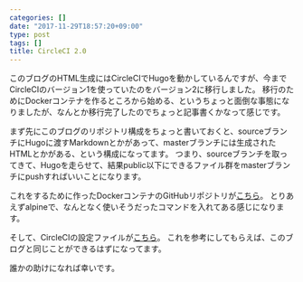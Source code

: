 ```yaml
---
categories: []
date: "2017-11-29T18:57:20+09:00"
type: post
tags: []
title: CircleCI 2.0
---
```


このブログのHTML生成にはCircleCIでHugoを動かしているんですが、今までCircleCIのバージョン1を使っていたのをバージョン2に移行しました。
移行のためにDockerコンテナを作るところから始める、というちょっと面倒な事態になりましたが、なんとか移行完了したのでちょっと記事書くかなって感じです。

まず先にこのブログのリポジトリ構成をちょっと書いておくと、sourceブランチにHugoに渡すMarkdownとかがあって、masterブランチには生成されたHTMLとかがある、という構成になってます。
つまり、sourceブランチを取ってきて、Hugoを走らせて、結果public以下にできるファイル群をmasterブランチにpushすればいいことになります。

これをするために作ったDockerコンテナのGitHubリポジトリが[こちら](https://github.com/Warashi/docker-alpine-hugo-git-ssh-rsync)。
とりあえずalpineで、なんとなく使いそうだったコマンドを入れてある感じになります。

そして、CircleCIの設定ファイルが[こちら](https://github.com/Warashi/warashi.github.io/blob/source/.circleci/config.yml)。
これを参考にしてもらえば、このブログと同じことができるはずになってます。

誰かの助けになれば幸いです。

